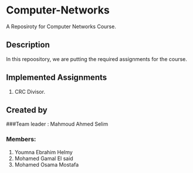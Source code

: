 # Computer-Networks
A Reposiroty for Computer Networks Course. 

## Description
In this repoository, we are putting the required assignments for the course.

## Implemented Assignments
1. CRC Divisor.

## Created by 

###Team leader : Mahmoud Ahmed Selim

### Members: 
1. Youmna Ebrahim Helmy 
2. Mohamed Gamal El said
3. Mohamed Osama Mostafa

